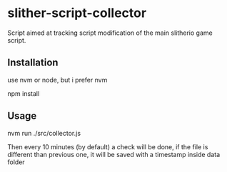 # slither-script-collector

Script aimed at tracking script modification of the main slitherio game script.

## Installation

use nvm or node, but i prefer nvm

npm install

## Usage

nvm run ./src/collector.js

Then every 10 minutes (by default) a check will be done, if the file is different than previous one, it will be saved with a timestamp inside data folder